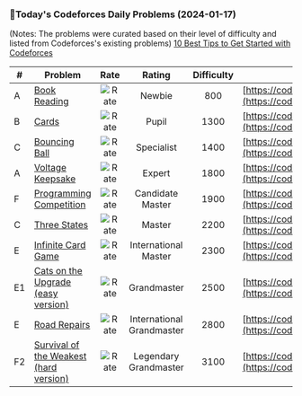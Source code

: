 ### 🌟Today's Codeforces Daily Problems (2024-01-17)
(Notes: The problems were curated based on their level of difficulty and listed from Codeforces's existing problems)
[10 Best Tips to Get Started with Codeforces](https://github.com/ika9810/Codeforces-Daily-Problems/blob/main/10%20Best%20Tips%20to%20Get%20Started%20with%20Codeforces.md)

| # | Problem | Rate| Rating | Difficulty | Contest |
|---| ----- | :--------: | :----------: | :----------: | ---------- |
|A|[Book Reading](https://codeforces.com/contest/884/problem/A)|![Rate](https://img.shields.io/badge/Newbie-800-lightgrey)|Newbie|800|[https://codeforces.com/contest/884](https://codeforces.com/contest/884)|
|B|[Cards](https://codeforces.com/contest/626/problem/B)|![Rate](https://img.shields.io/badge/Pupil-1300-brightgreen)|Pupil|1300|[https://codeforces.com/contest/626](https://codeforces.com/contest/626)|
|C|[Bouncing Ball](https://codeforces.com/contest/1415/problem/C)|![Rate](https://img.shields.io/badge/Specialist-1400-9cf)|Specialist|1400|[https://codeforces.com/contest/1415](https://codeforces.com/contest/1415)|
|A|[Voltage Keepsake](https://codeforces.com/contest/772/problem/A)|![Rate](https://img.shields.io/badge/Expert-1800-blue)|Expert|1800|[https://codeforces.com/contest/772](https://codeforces.com/contest/772)|
|F|[Programming Competition](https://codeforces.com/contest/1914/problem/F)|![Rate](https://img.shields.io/badge/Candidate%20Master-1900-blueviolet)|Candidate Master|1900|[https://codeforces.com/contest/1914](https://codeforces.com/contest/1914)|
|C|[Three States](https://codeforces.com/contest/590/problem/C)|![Rate](https://img.shields.io/badge/Master-2200-orange)|Master|2200|[https://codeforces.com/contest/590](https://codeforces.com/contest/590)|
|E|[Infinite Card Game](https://codeforces.com/contest/1895/problem/E)|![Rate](https://img.shields.io/badge/International%20Master-2300-orange)|International Master|2300|[https://codeforces.com/contest/1895](https://codeforces.com/contest/1895)|
|E1|[Cats on the Upgrade (easy version)](https://codeforces.com/contest/1625/problem/E1)|![Rate](https://img.shields.io/badge/Grandmaster-2500-red)|Grandmaster|2500|[https://codeforces.com/contest/1625](https://codeforces.com/contest/1625)|
|E|[Road Repairs](https://codeforces.com/contest/240/problem/E)|![Rate](https://img.shields.io/badge/International%20Grandmaster-2800-red)|International Grandmaster|2800|[https://codeforces.com/contest/240](https://codeforces.com/contest/240)|
|F2|[Survival of the Weakest (hard version)](https://codeforces.com/contest/1805/problem/F2)|![Rate](https://img.shields.io/badge/Legendary%20Grandmaster-3100-red)|Legendary Grandmaster|3100|[https://codeforces.com/contest/1805](https://codeforces.com/contest/1805)|
